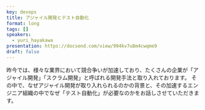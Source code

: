 ```yaml
---
key: devops
title: アジャイル開発とテスト自動化
format: long
tags: []
speakers:
  - yuri_hayakawa
presentation: https://docsend.com/view/994kv7u8m4cwqme9
draft: false
---
```

昨今では、様々な業界において競合争いが加速しており、たくさんの企業が「アジャイル開発」「スクラム開発」と呼ばれる開発手法と取り入れております。
その中で、なぜアジャイル開発が取り入れられるのかの背景と、その加速するエンジニア組織の中でなぜ「テスト自動化」が必要なのかをお話しさせていただきます。